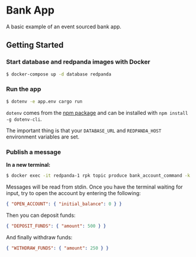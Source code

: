 # Bank App

A basic example of an event sourced bank app.

## Getting Started

### Start database and redpanda images with Docker

```bash
$ docker-compose up -d database redpanda
```

### Run the app

```bash
$ dotenv -e app.env cargo run
```

`dotenv` comes from the [npm package](https://www.npmjs.com/package/dotenv-cli) and can be installed with `npm install -g dotenv-cli`.

The important thing is that your `DATABASE_URL` and `REDPANDA_HOST`
environment variables are set.

### Publish a message

**In a new terminal:**

```bash
$ docker exec -it redpanda-1 rpk topic produce bank_account_command -k test
```

Messages will be read from stdin. Once you have the terminal waiting for input, try to open the account by entering the following:

```json
{ "OPEN_ACCOUNT": { "initial_balance": 0 } }
```

Then you can deposit funds:

```json
{ "DEPOSIT_FUNDS": { "amount": 500 } }
```

And finally withdraw funds:

```json
{ "WITHDRAW_FUNDS": { "amount": 250 } }
```
